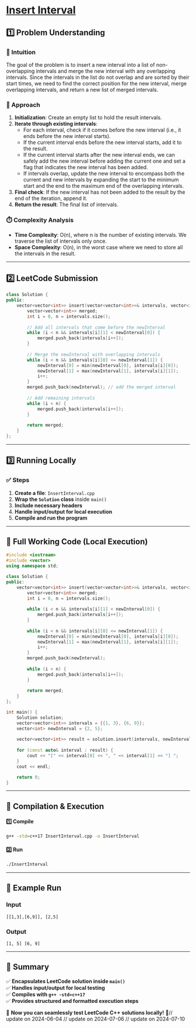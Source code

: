 # **[Insert Interval](https://leetcode.com/problems/insert-interval/description/)**  

## **1️⃣ Problem Understanding**  
### **📌 Intuition**  
The goal of the problem is to insert a new interval into a list of non-overlapping intervals and merge the new interval with any overlapping intervals. Since the intervals in the list do not overlap and are sorted by their start times, we need to find the correct position for the new interval, merge overlapping intervals, and return a new list of merged intervals.

### **🚀 Approach**  
1. **Initialization**: Create an empty list to hold the result intervals.
2. **Iterate through existing intervals**: 
   - For each interval, check if it comes before the new interval (i.e., it ends before the new interval starts).
   - If the current interval ends before the new interval starts, add it to the result.
   - If the current interval starts after the new interval ends, we can safely add the new interval before adding the current one and set a flag that indicates the new interval has been added.
   - If intervals overlap, update the new interval to encompass both the current and new intervals by expanding the start to the minimum start and the end to the maximum end of the overlapping intervals.
3. **Final check**: If the new interval has not been added to the result by the end of the iteration, append it.
4. **Return the result**: The final list of intervals.

### **⏱️ Complexity Analysis**  
- **Time Complexity**: O(n), where n is the number of existing intervals. We traverse the list of intervals only once.
- **Space Complexity**: O(n), in the worst case where we need to store all the intervals in the result.

---  

## **2️⃣ LeetCode Submission**  
```cpp
class Solution {
public:
    vector<vector<int>> insert(vector<vector<int>>& intervals, vector<int>& newInterval) {
        vector<vector<int>> merged;
        int i = 0, n = intervals.size();
        
        // Add all intervals that come before the newInterval
        while (i < n && intervals[i][1] < newInterval[0]) {
            merged.push_back(intervals[i++]);
        }
        
        // Merge the newInterval with overlapping intervals
        while (i < n && intervals[i][0] <= newInterval[1]) {
            newInterval[0] = min(newInterval[0], intervals[i][0]);
            newInterval[1] = max(newInterval[1], intervals[i][1]);
            i++;
        }
        merged.push_back(newInterval); // add the merged interval
        
        // Add remaining intervals
        while (i < n) {
            merged.push_back(intervals[i++]);
        }
        
        return merged;
    }
};
```  

---  

## **3️⃣ Running Locally**  
### **✅ Steps**  
1. **Create a file**: `InsertInterval.cpp`  
2. **Wrap the `Solution` class** inside `main()`  
3. **Include necessary headers**  
4. **Handle input/output for local execution**  
5. **Compile and run the program**  

---  

## **📝 Full Working Code (Local Execution)**  
```cpp
#include <iostream>
#include <vector>
using namespace std;

class Solution {
public:
    vector<vector<int>> insert(vector<vector<int>>& intervals, vector<int>& newInterval) {
        vector<vector<int>> merged;
        int i = 0, n = intervals.size();
        
        while (i < n && intervals[i][1] < newInterval[0]) {
            merged.push_back(intervals[i++]);
        }
        
        while (i < n && intervals[i][0] <= newInterval[1]) {
            newInterval[0] = min(newInterval[0], intervals[i][0]);
            newInterval[1] = max(newInterval[1], intervals[i][1]);
            i++;
        }
        merged.push_back(newInterval);
        
        while (i < n) {
            merged.push_back(intervals[i++]);
        }
        
        return merged;
    }
};

int main() {
    Solution solution;
    vector<vector<int>> intervals = {{1, 3}, {6, 9}};
    vector<int> newInterval = {2, 5};
    
    vector<vector<int>> result = solution.insert(intervals, newInterval);
    
    for (const auto& interval : result) {
        cout << "[" << interval[0] << ", " << interval[1] << "] ";
    }
    cout << endl;

    return 0;
}
```  

---  

## **🔧 Compilation & Execution**  
#### **1️⃣ Compile**  
```bash
g++ -std=c++17 InsertInterval.cpp -o InsertInterval
```  

#### **2️⃣ Run**  
```bash
./InsertInterval
```  

---  

## **🎯 Example Run**  
### **Input**  
```
[[1,3],[6,9]], [2,5]
```  
### **Output**  
```
[1, 5] [6, 9] 
```  

---  

## **📌 Summary**  
✅ **Encapsulates LeetCode solution inside `main()`**  
✅ **Handles input/output for local testing**  
✅ **Compiles with `g++ -std=c++17`**  
✅ **Provides structured and formatted execution steps**  

🚀 **Now you can seamlessly test LeetCode C++ solutions locally!** 🚀// update on 2024-06-04
// update on 2024-07-06
// update on 2024-07-10
